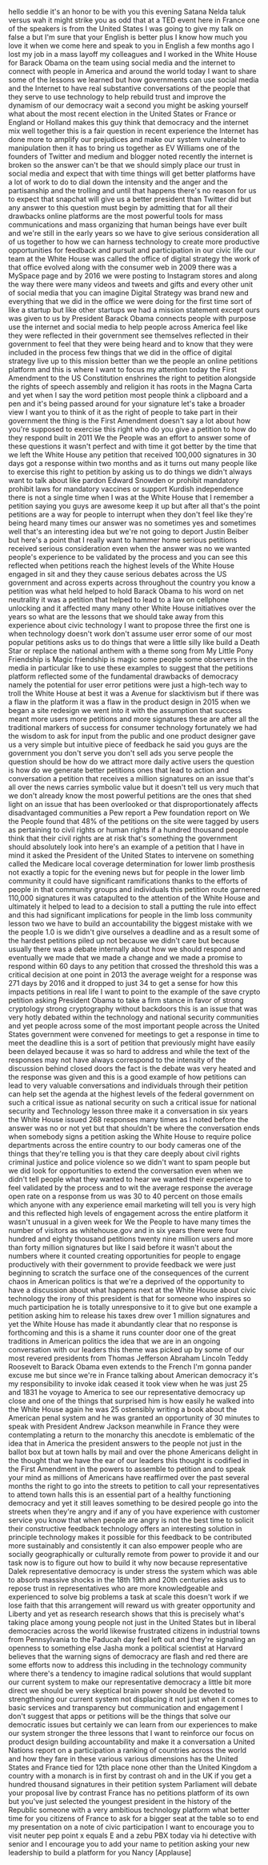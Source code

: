 
hello seddie
it&#39;s an honor to be with you this
evening
Satana Nelda taluk versus wah it might
strike you as odd that at a TED event
here in France one of the speakers is
from the United States I was going to
give my talk on false a but I&#39;m sure
that your English is better plus I know
how much you love it when we come here
and speak to you in English a few months
ago I lost my job in a mass layoff my
colleagues and I worked in the White
House for Barack Obama on the team using
social media and the internet to connect
with people in America and around the
world today I want to share some of the
lessons we learned but how governments
can use social media and the Internet to
have real substantive conversations of
the people that they serve to use
technology to help rebuild trust and
improve the dynamism of our democracy
wait a second you might be asking
yourself what about the most recent
election in the United States or France
or England or Holland makes this guy
think that democracy and the internet
mix well together this is a fair
question in recent experience the
Internet has done more to amplify our
prejudices and make our system
vulnerable to manipulation then it has
to bring us together as EV Williams one
of the founders of Twitter and medium
and blogger noted recently the internet
is broken so the answer can&#39;t be that we
should simply place our trust in social
media and expect that with time things
will get better
platforms have a lot of work to do to
dial down the intensity and the anger
and the
partisanship and the trolling and until
that happens there&#39;s no reason for us to
expect that snapchat will give us a
better president than Twitter did but
any answer to this question must begin
by admitting that for all their
drawbacks online platforms are the most
powerful tools for mass communications
and mass organizing that human beings
have ever built and we&#39;re still in the
early years so we have to give serious
consideration all of us together to how
we can harness technology to create more
productive opportunities for feedback
and pursuit and participation in our
civic life our team at the White House
was called the office of digital
strategy the work of that office evolved
along with the consumer web in 2009
there was a MySpace page and by 2016 we
were posting to Instagram stores and
along the way there were many videos and
tweets and gifts and every other unit of
social media that you can imagine
Digital Strategy was brand new and
everything that we did in the office we
were doing for the first time sort of
like a startup but like other startups
we had a mission statement except ours
was given to us by President Barack
Obama connects people with purpose use
the internet and social media to help
people across America feel like they
were reflected in their government see
themselves reflected in their government
to feel that they were being heard and
to know that they were included in the
process few things that we did in the
office of digital strategy live up to
this mission better than we the people
an online petitions platform and this is
where I want to focus my attention today
the First Amendment to the US
Constitution enshrines the right to
petition alongside the rights of speech
assembly and religion it has roots in
the Magna Carta and yet when I say the
word petition most people think a
clipboard and a pen and it&#39;s being
passed around for your signature let&#39;s
take a broader view I want you to think
of it as the right of
people to take part in their government
the thing is the First Amendment doesn&#39;t
say a lot about how you&#39;re supposed to
exercise this right who do you give a
petition to how do they respond built in
2011 We the People was an effort to
answer some of these questions it wasn&#39;t
perfect and with time it got better by
the time that we left the White House
any petition that received 100,000
signatures in 30 days got a response
within two months and as it turns out
many people like to exercise this right
to petition by asking us to do things we
didn&#39;t always want to talk about like
pardon Edward Snowden or prohibit
mandatory prohibit laws for mandatory
vaccines or support Kurdish independence
there is not a single time when I was at
the White House that I remember a
petition saying you guys are awesome
keep it up but after all that&#39;s the
point petitions are a way for people to
interrupt when they don&#39;t feel like
they&#39;re being heard many times our
answer was no sometimes yes and
sometimes well that&#39;s an interesting
idea but we&#39;re not going to deport
Justin Beiber
but here&#39;s a point that I really want to
hammer home serious petitions received
serious consideration even when the
answer was no we wanted people&#39;s
experience to be validated by the
process and you can see this reflected
when petitions reach the highest levels
of the White House engaged in sit and
they they cause serious debates across
the US government and across experts
across throughout the country you know a
petition was what held helped to hold
Barack Obama to his word on net
neutrality it was a petition that helped
to lead to a law on cellphone unlocking
and it affected many many other White
House initiatives over the years so what
are the lessons that we should take away
from this experience about civic
technology I want to propose three the
first one is when technology doesn&#39;t
work don&#39;t assume user error some of our
most popular petitions asks us to do
things that were a little silly like
build a Death Star or replace the
national anthem with a theme song from
My Little Pony Friendship is Magic
friendship is magic some people some
observers in the media in particular
like to use these examples to suggest
that the petitions platform reflected
some of the fundamental drawbacks of
democracy namely the potential for user
error petitions were just a high-tech
way to troll the White House at best it
was a Avenue for slacktivism but if
there was a flaw in the platform it was
a flaw in the product design in 2015
when we began a site redesign we went
into it with the assumption that success
meant more users more petitions and more
signatures these are after all the
traditional markers of success for
consumer technology fortunately we had
the wisdom to ask for input from the
public and one product designer gave us
a very simple but intuitive
piece of feedback he said you guys are
the government you don&#39;t serve you don&#39;t
sell ads you serve people the question
should be how do we attract more daily
active users the question is how do we
generate better petitions ones that lead
to action and conversation a petition
that receives a million signatures on an
issue that&#39;s all over the news carries
symbolic value but it doesn&#39;t tell us
very much that we don&#39;t already know the
most powerful petitions are the ones
that shed light on an issue that has
been overlooked or that
disproportionately affects disadvantaged
communities a Pew report a Pew
foundation report on We the People found
that 48% of the petitions on the site
were tagged by users as pertaining to
civil rights or human rights if a
hundred thousand people think that their
civil rights are at risk
that&#39;s something the government should
absolutely look into here&#39;s an example
of a petition that I have in mind it
asked the President of the United States
to intervene on something called the
Medicare local coverage determination
for lower limb prosthesis not exactly a
topic for the evening news but for
people in the lower limb community it
could have significant ramifications
thanks to the efforts of people in that
community groups and individuals this
petition route garnered 110,000
signatures
it was catapulted to the attention of
the White House and ultimately it helped
to lead to a decision to stall a putting
the rule into effect and this had
significant implications for people in
the limb loss community lesson two we
have to build an accountability the
biggest mistake with we the people 1.0
is we didn&#39;t give ourselves a deadline
and as a result some of the hardest
petitions piled up not because we didn&#39;t
care but because usually there was a
debate internally about how we should
respond and eventually we made that we
made a change and we made a promise to
respond within 60 days to any petition
that crossed the threshold this was a
critical decision at one point in 2013
the average weight
for a response was 271 days by 2016 and
it dropped to just 34 to get a sense for
how this impacts petitions in real life
I want to point to the example of the
save crypto petition asking President
Obama to take a firm stance in favor of
strong cryptology strong cryptography
without backdoors this is an issue that
was very hotly debated within the
technology and national security
communities and yet people across some
of the most important people across the
United States government were convened
for meetings to get a response in time
to meet the deadline this is a sort of
petition that previously might have
easily been delayed because it was so
hard to address and while the text of
the responses may not have always
correspond to the intensity of the
discussion behind closed doors the fact
is the debate was very heated and the
response was given and this is a good
example of how petitions can lead to
very valuable conversations and
individuals through their petition can
help set the agenda at the highest
levels of the federal government on such
a critical issue as national security on
such a critical issue for national
security and Technology lesson three
make it a conversation in six years the
White House issued 268 responses many
times as I noted before the answer was
no or not yet but that shouldn&#39;t be
where the conversation ends when
somebody signs a petition asking the
White House to require police
departments across the entire country to
our body cameras one of the things that
they&#39;re telling you is that they care
deeply about civil rights criminal
justice and police violence so we didn&#39;t
want to spam people but we did look for
opportunities to extend the conversation
even when we didn&#39;t tell people what
they wanted to hear we wanted their
experience to feel validated by the
process and to wit the average response
the average open rate on a response from
us was 30 to 40 percent on those emails
which anyone with any experience email
marketing will tell you is very high and
this reflected
high levels of engagement across the
entire platform it wasn&#39;t unusual in a
given week for We the People to have
many times the number of visitors as
whitehouse.gov and in six years there
were four hundred and eighty thousand
petitions twenty nine million users and
more than forty million signatures but
like I said before it wasn&#39;t about the
numbers where it counted creating
opportunities for people to engage
productively with their government to
provide feedback we were just beginning
to scratch the surface one of the
consequences of the current chaos in
American politics is that we&#39;re a
deprived of the opportunity to have a
discussion about what happens next at
the White House about civic technology
the irony of this president is that for
someone who inspires so much
participation he is totally unresponsive
to it to give but one example a petition
asking him to release his taxes drew
over 1 million signatures and yet the
White House has made it abundantly clear
that no response is forthcoming and this
is a shame it runs counter door one of
the great traditions in American
politics the idea that we are in an
ongoing conversation with our leaders
this theme was picked up by some of our
most revered presidents from Thomas
Jefferson Abraham Lincoln Teddy
Roosevelt to Barack Obama even extends
to the French I&#39;m gonna pander excuse me
but since we&#39;re in France talking about
American democracy it&#39;s my
responsibility to invoke idak ceased it
took view when he was just 25 and 1831
he voyage to America to see our
representative democracy up close and
one of the things that surprised him is
how easily he walked into the White
House again he was 25 ostensibly writing
a book about the American penal system
and he was granted an opportunity of 30
minutes to speak with President Andrew
Jackson meanwhile in France they were
contemplating a return to the monarchy
this anecdote is emblematic of the idea
that in America the president answers to
the people not just in the ballot box
but at town halls by mail and over the
phone
Americans delight in the thought that we
have the ear of our leaders this thought
is codified in the First Amendment in
the powers to assemble to petition and
to speak your mind as millions of
Americans have reaffirmed over the past
several months the right to go into the
streets to petition to call your
representatives to attend town halls
this is an essential part of a healthy
functioning democracy and yet it still
leaves something to be desired people go
into the streets when they&#39;re angry and
if any of you have experience with
customer service you know that when
people are angry is not the best time to
solicit their constructive feedback
technology offers an interesting
solution in principle technology makes
it possible for this feedback to be
contributed more sustainably and
consistently it can also empower people
who are socially geographically or
culturally remote from power to provide
it and our task now is to figure out how
to build it why now because
representative Dalek representative
democracy is under stress the system
which was able to absorb massive shocks
in the 18th 19th and 20th centuries asks
us to repose trust in representatives
who are more knowledgeable and
experienced to solve big problems a task
at scale this doesn&#39;t work if we lose
faith that this arrangement will reward
us with greater opportunity and Liberty
and yet as research research shows that
this is precisely what&#39;s taking place
among young people not just in the
United States but in liberal democracies
across the world
likewise frustrated citizens in
industrial towns from Pennsylvania to
the Paducah day
feel left out and they&#39;re signaling an
openness to something else
Jasha monk a political scientist at
Harvard believes that the warning signs
of democracy are flash and red there are
some efforts now to address this
including in the technology community
where there&#39;s a tendency to imagine
radical solutions that would supplant
our current system to make our
representative democracy a little bit
more direct we should be very skeptical
brain power should be devoted to
strengthening our current system not
displacing it not just when it comes to
basic services and transparency but
communication and engagement I don&#39;t
suggest that apps or petitions will be
the things that solve our democratic
issues but certainly we can learn from
our experiences to make our system
stronger the three lessons that I want
to reinforce our focus on product design
building accountability and make it a
conversation a United Nations report on
a participation a ranking of countries
across the world and how they fare in
these various various dimensions has the
United States and France tied for 12th
place none other than the United Kingdom
a country with a monarch is in first
by contrast oh and in the UK if you get
a hundred thousand signatures in their
petition system Parliament will debate
your proposal live by contrast France
has no petitions platform of its own but
you&#39;ve just selected the youngest
president in the history of the Republic
someone with a very ambitious technology
platform what better time for you
citizens of France to ask for a bigger
seat at the table so to end my
presentation on a note of civic
participation
I want to encourage you to visit neuter
pep point x equals E and a zebu PBX
today via hi detective with senior and I
encourage you to add your name to
petition asking your new leadership to
build a platform for you Nancy
[Applause]
